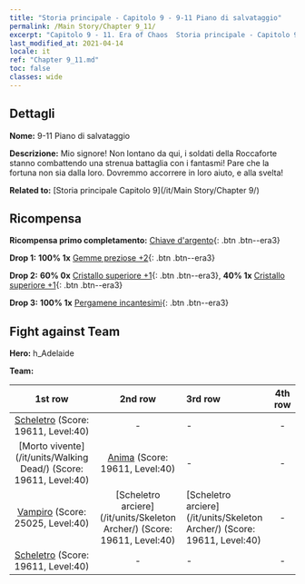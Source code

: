 ```yaml
---
title: "Storia principale - Capitolo 9 - 9-11 Piano di salvataggio"
permalink: /Main Story/Chapter 9_11/
excerpt: "Capitolo 9 - 11. Era of Chaos  Storia principale - Capitolo 9_11. 9-11 Piano di salvataggio"
last_modified_at: 2021-04-14
locale: it
ref: "Chapter 9_11.md"
toc: false
classes: wide
---
```


## Dettagli

 **Nome:** 9-11 Piano di salvataggio

 **Descrizione:** Mio signore! Non lontano da qui, i soldati della Roccaforte stanno combattendo una strenua battaglia con i fantasmi! Pare che la fortuna non sia dalla loro. Dovremmo accorrere in loro aiuto, e alla svelta!

 **Related to:** [Storia principale Capitolo 9](/it/Main Story/Chapter 9/)

## Ricompensa

 **Ricompensa primo completamento:** [Chiave d'argento](/it/Items/con_693/){: .btn .btn--era3}

 **Drop 1:** **100% 1x** [Gemme preziose +2](/it/Items/mat_30/){: .btn .btn--era3}

 **Drop 2:** **60% 0x** [Cristallo superiore +1](/it/Items/mat_24/){: .btn .btn--era3}, **40% 1x** [Cristallo superiore +1](/it/Items/mat_24/){: .btn .btn--era3}

 **Drop 3:** **100% 1x** [Pergamene incantesimi](/it/Items/con_694/){: .btn .btn--era3}


## Fight against Team
 **Hero:** h_Adelaide

 **Team:**


  | 1st row | 2nd row | 3rd row | 4th row |
  |:----:|:----:|:----|:----:|
  | [Scheletro](/it/units/Skeleton/) (Score: 19611, Level:40)  | - | - | - |
  | [Morto vivente](/it/units/Walking Dead/) (Score: 19611, Level:40)  | [Anima](/it/units/Wight/) (Score: 19611, Level:40)  | - | - |
  | [Vampiro](/it/units/Vampire/) (Score: 25025, Level:40)  | [Scheletro arciere](/it/units/Skeleton Archer/) (Score: 19611, Level:40)  | [Scheletro arciere](/it/units/Skeleton Archer/) (Score: 19611, Level:40)  | - |
  | [Scheletro](/it/units/Skeleton/) (Score: 19611, Level:40)  | - | - | - |


